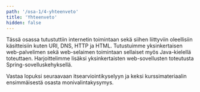 ```yaml
---
path: '/osa-1/4-yhteenveto'
title: 'Yhteenveto'
hidden: false
---
```


Tässä osassa tutustuttiin internetin toimintaan sekä siihen liittyviin oleellisiin käsitteisiin kuten URI, DNS, HTTP ja HTML. Tutustuimme yksinkertaisen web-palvelimen sekä web-selaimen toimintaan sellaiset myös Java-kielellä toteuttaen. Harjoittelimme lisäksi yksinkertaisten web-sovellusten toteutusta Spring-sovelluskehyksellä.

Vastaa lopuksi seuraavaan itsearviointikyselyyn ja keksi kurssimateriaalin ensimmäisestä osasta monivalintakysymys.

<quiz id="494931a3-2ea5-415e-b124-2579ec70fcb2"></quiz>

<quiz id="4cbd26c8-30d7-4b48-909e-273df41ea0d4"></quiz>
